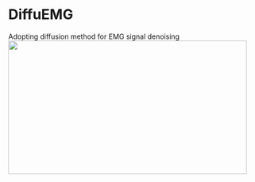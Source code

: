 # DiffuEMG
Adopting diffusion method for EMG signal denoising
<img src=https://github.com/tonyliu0910/DiffuEMG/assets/71209514/d9146f80-24f5-4eb5-b227-f7062ac9415a width="480" height="270">
